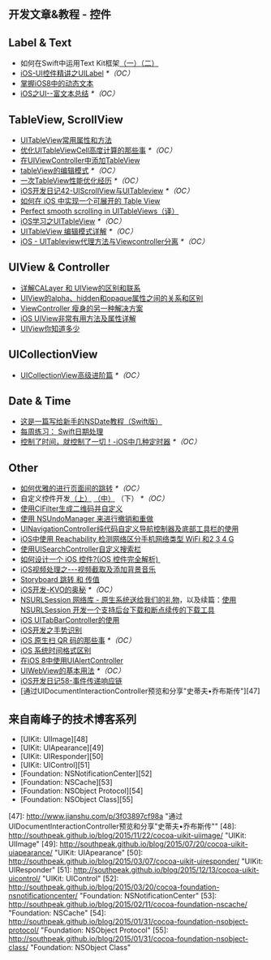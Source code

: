 ## 开发文章&教程 - 控件

## Label & Text
- 如何在Swift中运用Text Kit框架[（一）][1][（二）][2]
- [iOS-UI控件精讲之UILabel][3] _\*（OC）_
- [掌握iOS8中的动态文本][4]
- [iOS之UI--富文本总结][5] _\*（OC）_

## TableView, ScrollView
- [UITableView常用属性和方法][6]
- [优化UITableViewCell高度计算的那些事][7] _\*（OC）_
- [在UIViewController中添加TableView][8]
- [tableView的编辑模式][9] _\*（OC）_
- [一次TableView性能优化经历][10] _\*（OC）_
- [iOS开发日记42-UIScrollView与UITableview][11] _\*（OC）_
- [如何在 iOS 中实现一个可展开的 Table View][12]
- [Perfect smooth scrolling in UITableViews（译）][13]
- [iOS学习之UITableView][14] _\*（OC）_
- [UITableView 编辑模式详解][15] _\*（OC）_
- [iOS - UITableview代理方法与Viewcontroller分离][16] _\*（OC）_

## UIView & Controller
- [详解CALayer 和 UIView的区别和联系][17]
- [UIView的alpha、hidden和opaque属性之间的关系和区别][18]
- [ViewController 瘦身的另一种解决方案][19]
- [iOS UIView非常有用方法及属性详解][20]
- [UIView你知道多少][21]

## UICollectionView
- [UICollectionView高级进阶篇][22] _\*（OC）_

## Date & Time
- [这是一篇写给新手的NSDate教程（Swift版）][23]
- [每周练习： Swift日期处理][24]
- [控制了时间，就控制了一切！-iOS中几种定时器][25] _\*（OC）_

## Other
- [如何优雅的进行页面间的跳转][26] _\*（OC）_
- 自定义控件开发[（上）][27] [（中）][28] （下） _\*（OC）_
- [使用CIFilter生成二维码并自定义][29]　
- [使用 NSUndoManager 来进行撤销和重做][30]
- [UINavigationController纯代码自定义导航控制器及底部工具栏的使用][31]
- [iOS中使用 Reachability 检测网络区分手机网络类型 WiFi 和2 3 4 G][32]
- [使用UISearchController自定义搜索栏][33]
- [如何设计一个 iOS 控件?(iOS 控件完全解析) ][34]
- [iOS视频处理之---视频截取及添加背景音乐][35]
- [Storyboard 跳转 和 传值][36]
- [iOS开发-KVO的奥秘][37] _\*（OC）_
- [NSURLSession 网络库 - 原生系统送给我们的礼物][38]，以及续篇：[使用 NSURLSession 开发一个支持后台下载和断点续传的下载工具][39]
- [iOS UITabBarController的使用][40]
- [iOS开发之手势识别][41]
- [iOS 原生扫 QR 码的那些事][42] _\*（OC）_
- [iOS 系统时间格式区别][43]
- [在iOS 8中使用UIAlertController][44]
- [UIWebView的基本用法][45] _\*（OC）_
- [iOS开发日记58-事件传递响应链][46]
- [通过UIDocumentInteractionController预览和分享"史蒂夫•乔布斯传"][47]

## 来自南峰子的技术博客系列
- [UIKit: UIImage][48]
- [UIKit: UIApearance][49]
- [UIKit: UIResponder][50]
- [UIKit: UIControl][51]
- [Foundation: NSNotificationCenter][52]
- [Foundation: NSCache][53]
- [Foundation: NSObject Protocol][54]
- [Foundation: NSObject Class][55]

[1]:	http://www.devtalking.com/articles/text-kit-tutorial-in-swift-1/
[2]:	http://www.devtalking.com/articles/text-kit-tutorial-in-swift-2/
[3]:	http://www.cnblogs.com/iyou/p/4936606.html "iOS-UI控件精讲之UILabel"
[4]:	http://www.devtf.cn/?p=1199 "掌握iOS8中的动态文本"
[5]:	http://www.cnblogs.com/goodboy-heyang/p/5143135.html "iOS之UI--富文本总结"
[6]:	http://beauty-soft.net/blog/ceiba/Ios/20140102/680.html
[7]:	http://blog.sunnyxx.com/2015/05/17/cell-height-calculation/
[8]:	http://conanwhf.gitcafe.io/2015/09/12/AddTableViewInUIViewController/
[9]:	http://www.cnblogs.com/1079062429lm/p/4820605.html
[10]:	http://yyny.me/ios/%E4%B8%80%E6%AC%A1TableView%E6%80%A7%E8%83%BD%E4%BC%98%E5%8C%96%E7%BB%8F%E5%8E%86/
[11]:	http://www.cnblogs.com/Twisted-Fate/p/4933135.html "iOS开发日记42-UIScrollView与UITableview"
[12]:	http://swift.gg/2015/12/03/expandable-table-view/ "如何在 iOS 中实现一个可展开的 Table View"
[13]:	http://southpeak.github.io/blog/2015/12/20/perfect-smooth-scrolling-in-uitableviews/ "Perfect smooth scrolling in UITableViews"
[14]:	http://www.cnblogs.com/zhenzhen123/p/5071743.html "iOS学习之UITableView"
[15]:	http://segmentfault.com/a/1190000004192662 "UITableView 编辑模式详解"
[16]:	http://www.jianshu.com/p/1ef24db79b48 "iOS - UITableview代理方法与Viewcontroller分离"
[17]:	http://www.jianshu.com/p/079e5cf0f014
[18]:	http://blog.csdn.net/martin_liang/article/details/40739845 "UIView的alpha、hidden和opaque属性之间的关系和区别"
[19]:	http://www.cocoachina.com/ios/20151116/14010.html
[20]:	http://blog.csdn.net/kingsley_cxz/article/details/9323327 "iOS UIView非常有用方法及属性详解"
[21]:	http://www.cnblogs.com/likwo/archive/2011/06/18/2084192.html "UIView你知道多少"
[22]:	http://www.olinone.com/?p=280
[23]:	http://www.cocoachina.com/swift/20151126/14430.html "这是一篇写给新手的NSDate教程（Swift版）"
[24]:	https://github.com/icepy/_posts/issues/9 "每周练习： Swift日期处理"
[25]:	http://www.jianshu.com/p/21d351116587?sukey=fc78a68049a14bb2ca76044920265548313e975e28c8fd2be59c5e2cadecfddefd0bb6dab6853db6a6f72a8f3bee76a6
[26]:	http://gaonan.me/2015/07/23/%E5%A6%82%E4%BD%95%E4%BC%98%E9%9B%85%E7%9A%84%E8%BF%9B%E8%A1%8C%E9%A1%B5%E9%9D%A2%E9%97%B4%E7%9A%84%E8%B7%B3%E8%BD%AC/
[27]:	http://www.cnblogs.com/maomishen/p/4924726.html
[28]:	http://www.cnblogs.com/maomishen/p/4934742.html
[29]:	http://blog.yourtion.com/custom-cifilter-qrcode-generator.html
[30]:	http://swift.gg/2015/11/10/ios-undo-and-redo-with-nsundomanager/ "使用 NSUndoManager 来进行撤销和重做"
[31]:	http://www.cnblogs.com/brance/p/4964769.html "swift-UINavigationController纯代码自定义导航控制器及底部工具栏的使用"
[32]:	http://www.cnblogs.com/jgCho/p/4959657.html "iOS中使用 Reachability 检测网络区分手机网络类型 WiFi 和2 3 4 G"
[33]:	http://swift.gg/2015/09/11/custom_search_bar_tutorial/ "使用UISearchController自定义搜索栏"
[34]:	http://blog.csdn.net/zhangao0086/article/details/45622875
[35]:	http://www.jianshu.com/p/aefacc2cf039 "iOS视频处理之---视频截取及添加背景音乐"
[36]:	http://www.cnblogs.com/pinecoder/p/5039777.html "Storyboard 跳转 和 传值"
[37]:	http://www.jianshu.com/p/742b4b248da9 "iOS开发-KVO的奥秘"
[38]:	http://swiftcafe.io/2015/12/20/nsurlsession/ "NSURLSession 网络库 - 原生系统送给我们的礼物"
[39]:	http://swiftcafe.io/2015/12/23/nsurlsession-app/ "使用 NSURLSession 开发一个支持后台下载和断点续传的下载工具"
[40]:	http://www.cnblogs.com/jukaiit/p/5066468.html "iOS UITabBarController的使用"
[41]:	http://ios.jobbole.com/83338/
[42]:	http://c0ming.me/qr-code-scan/
[43]:	http://www.cnblogs.com/simple-life-no1/p/4192311.html "iOS 系统时间格式区别"
[44]:	http://www.cnblogs.com/jgCho/p/5085016.html "在iOS 8中使用UIAlertController"
[45]:	http://www.cnblogs.com/MasterPeng/p/5009523.html "UIWebView的基本用法"
[46]:	http://www.cnblogs.com/Twisted-Fate/p/5088314.html "iOS开发日记58-事件传递响应链"
[47]:	http://www.jianshu.com/p/3f03897cf98a "通过UIDocumentInteractionController预览和分享"史蒂夫•乔布斯传""
[48]:	http://southpeak.github.io/blog/2015/11/22/cocoa-uikit-uiimage/ "UIKit: UIImage"
[49]:	http://southpeak.github.io/blog/2015/07/20/cocoa-uikit-uiapearance/ "UIKit: UIApearance"
[50]:	http://southpeak.github.io/blog/2015/03/07/cocoa-uikit-uiresponder/ "UIKit: UIResponder"
[51]:	http://southpeak.github.io/blog/2015/12/13/cocoa-uikit-uicontrol/ "UIKit: UIControl"
[52]:	http://southpeak.github.io/blog/2015/03/20/cocoa-foundation-nsnotificationcenter/ "Foundation: NSNotificationCenter"
[53]:	http://southpeak.github.io/blog/2015/02/11/cocoa-foundation-nscache/ "Foundation: NSCache"
[54]:	http://southpeak.github.io/blog/2015/01/31/cocoa-foundation-nsobject-protocol/ "Foundation: NSObject Protocol"
[55]:	http://southpeak.github.io/blog/2015/01/31/cocoa-foundation-nsobject-class/ "Foundation: NSObject Class"